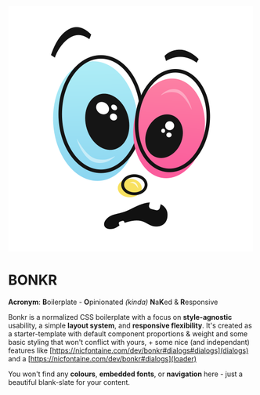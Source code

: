 ![bonkr](./img/bonkr-logo.png)   

# BONKR
**Acronym**: **B**oilerplate - **O**pinionated _(kinda)_ **N**a**K**ed &amp; **R**esponsive

Bonkr is a normalized CSS boilerplate with a focus on **style-agnostic** usability, a simple **layout system**, and **responsive flexibility**. It's created as a starter-template with default component proportions & weight and some basic styling that won't conflict with yours, + some nice (and independant) features like [https://nicfontaine.com/dev/bonkr#dialogs#dialogs](dialogs) and a [https://nicfontaine.com/dev/bonkr#dialogs](loader)   

You won't find any **colours**, **embedded fonts**, or **navigation** here - just a beautiful blank-slate for your content.